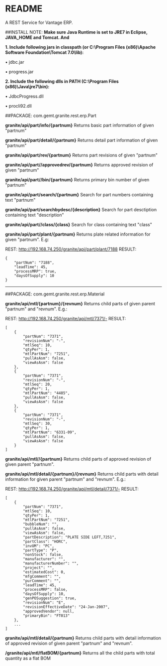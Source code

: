 # README #

A REST Service for Vantage ERP.

##INSTALL NOTE:
**Make sure Java Runtime is set to JRE7 in Eclipse, JAVA_HOME and Tomcat. And**

**1. Include following jars in classpath (or C:\Program Files (x86)\Apache Software Foundation\Tomcat 7.0\lib):**

•	jdbc.jar

•	progress.jar

**2. Include the following dlls in PATH (C:\Program Files (x86)\Java\jre7\bin):**

•	JdbcProgress.dll

•	procli92.dll

##PACKAGE: com.gemt.granite.rest.erp.Part

**granite/api/part/info/{partnum}**
Returns basic part information of given "partnum"

**granite/api/part/detail/{partnum}**
Returns detail part information of given "partnum"

**granite/api/part/rev/{partnum}**
Returns part revisions of given "partnum"

**granite/api/part//approvedrev/{partnum}**
Returns approved revision of given "partnum"

**granite/api/part//bin/{partnum}**
Returns primary bin number of given "partnum"

**granite/api/part/search/{partnum}**
Search for part numbers containing text "partnum"

**granite/api/part/searchbydesc/{description}**
Search for part desctiption containing text "description"

**granite/api/part//class/{class}**
Search for class containing text "class"


**granite/api/part/plant/{partnum}**
Returns plate related information for given "partnum". E.g:



REST: http://192.168.74.250/granite/api/part/plant/7188
RESULT:
```
{
	"partNum": "7188",
	"leadTime": 45,
	"processMRP": true,
	"daysOfSupply": 10
}
```
---

##PACKAGE: com.gemt.granite.rest.erp.Material

**granite/api/mtl/{partnum}/{revnum}**
Returns child parts of given parent "partnum" and "revnum". E.g.:

REST: http://192.168.74.250/granite/api/mtl/7371/-
RESULT:
```
[
	{
		"partNum": "7371",
		"revisionNum": "-",
		"mtlSeq": 10,
		"qtyPer": 1,
		"mtlPartNum": "7251",
		"pullAsAsm": false,
		"viewAsAsm": false
	},
	{
		"partNum": "7371",
		"revisionNum": "-",
		"mtlSeq": 20,
		"qtyPer": 1,
		"mtlPartNum": "4485",
		"pullAsAsm": false,
		"viewAsAsm": false
	},
	{
		"partNum": "7371",
		"revisionNum": "-",
		"mtlSeq": 30,
		"qtyPer": 1,
		"mtlPartNum": "6331-09",
		"pullAsAsm": false,
		"viewAsAsm": false
	}
]
```

**granite/api/mtl//{partnum}**
Returns child parts of approved revision of given parent "partnum".

**granite/api/mtl/detail/{partnum}/{revnum}**
Returns child parts with detail information for given parent "partnum" and "revnum". E.g.:

REST: http://192.168.74.250/granite/api/mtl/detail/7371/-
RESULT:
```
[
	{
		"partNum": "7371",
		"mtlSeq": 10,
		"qtyPer": 1,
		"mtlPartNum": "7251",
		"bubbleNum": "",
		"pullAsAsm": false,
		"viewAsAsm": false,
		"partDescription": "PLATE SIDE LEFT,7251",
		"partClass": "HORC",
		"invUM": "PC",
		"partType": "P",
		"nonStock": false,
		"manufacturer": "",
		"manufacturerNumber": "",
		"project": "",
		"estimatedCost": 0,
		"mfgComment": "",
		"purComment": "",
		"leadTime": 45,
		"processMRP": false,
		"daysOfSupply": 10,
		"genPOSuggestion": true,
		"revisionNum": "E",
		"revisionEffectiveDate": "24-Jan-2007",
		"approvedVendor": null,
		"primaryBin": "FT013"
	},
	...
]
```

**granite/api/mtl/detail/{partnum}**
Returns child parts with detail information of approved revision of given parent "partnum" and "revnum".

**/granite/api/mtl/flatBOM/{partnum}**
Returns all the child parts with total quantity as a flat BOM
